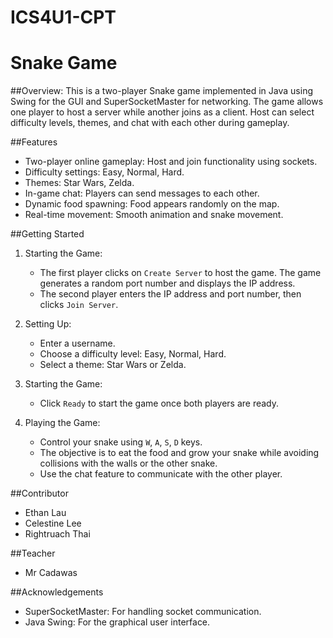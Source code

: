 # ICS4U1-CPT
# Snake Game

##Overview: 
This is a two-player Snake game implemented in Java using Swing for the GUI and SuperSocketMaster for networking. The game allows one player to host a server while another joins as a client. Host can select difficulty levels, themes, and chat with each other during gameplay.

##Features
- Two-player online gameplay: Host and join functionality using sockets.
- Difficulty settings: Easy, Normal, Hard.
- Themes: Star Wars, Zelda.
- In-game chat: Players can send messages to each other.
- Dynamic food spawning: Food appears randomly on the map.
- Real-time movement: Smooth animation and snake movement.

##Getting Started
1. Starting the Game:
    - The first player clicks on `Create Server` to host the game. The game generates a random port number and displays the IP address.
    - The second player enters the IP address and port number, then clicks `Join Server`.

2. Setting Up:
    - Enter a username.
    - Choose a difficulty level: Easy, Normal, Hard.
    - Select a theme: Star Wars or Zelda.

3. Starting the Game:
    - Click `Ready` to start the game once both players are ready.

4. Playing the Game:
    - Control your snake using `W`, `A`, `S`, `D` keys.
    - The objective is to eat the food and grow your snake while avoiding collisions with the walls or the other snake.
    - Use the chat feature to communicate with the other player.

##Contributor
- Ethan Lau
- Celestine Lee
- Rightruach Thai

##Teacher
- Mr Cadawas
  
##Acknowledgements
- SuperSocketMaster: For handling socket communication.
- Java Swing: For the graphical user interface.
